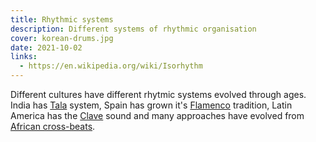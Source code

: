 ```yaml
---
title: Rhythmic systems
description: Different systems of rhythmic organisation
cover: korean-drums.jpg
date: 2021-10-02
links:
  - https://en.wikipedia.org/wiki/Isorhythm
---
```


Different cultures have different rhytmic systems evolved through ages. India has [Tala](./tala/index.md) system, Spain has grown it's [Flamenco](./flamenco/index.md) tradition, Latin America has the [Clave](./clave/index.md) sound and many approaches have evolved from [African cross-beats](./crossbeat/index.md).